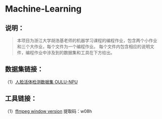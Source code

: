# Machine-Learning
## 说明：
  >本项目为浙江大学胡浩基老师的机器学习课程的编程作业，包含两个小作业和三个大作业，每个文件为一个编程作业。  每个文件内包含相应的说明文件，编程作业中涉及到的数据集和工具在下方给出。
## 数据集链接：
  （1）[人脸活体检测数据集 OULU-NPU](https://sites.google.com/site/oulunpudatabase/)
## 工具链接：
（1）[ffmpeg window version](https://pan.baidu.com/s/1eogvpRkbtYyiGXjtyGdCTA) 提取码：w08h
